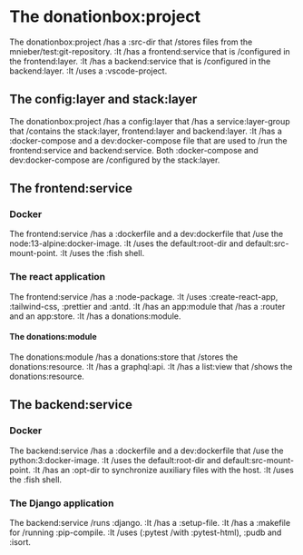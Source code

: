 # The donationbox:project

The donationbox:project /has a :src-dir that /stores files from the mnieber/test:git-repository.
:It /has a frontend:service that is /configured in the frontend:layer.
:It /has a backend:service that is /configured in the backend:layer.
:It /uses a :vscode-project.


## The config:layer and stack:layer

The donationbox:project /has a config:layer that /has a service:layer-group that /contains the stack:layer, frontend:layer and backend:layer.
:It /has a :docker-compose and a dev:docker-compose file that are used
to /run the frontend:service and backend:service.
Both :docker-compose and dev:docker-compose are /configured by the stack:layer.


## The frontend:service

### Docker

The frontend:service /has a :dockerfile and a dev:dockerfile that /use the node:13-alpine:docker-image.
:It /uses the default:root-dir and default:src-mount-point.
:It /uses the :fish shell.

### The react application

The frontend:service /has a :node-package.
:It /uses :create-react-app, :tailwind-css, :prettier and :antd.
:It /has an app:module that /has a :router and an app:store.
:It /has a donations:module.

#### The donations:module

The donations:module /has a donations:store that /stores the donations:resource.
:It /has a graphql:api.
:It /has a list:view that /shows the donations:resource.


## The backend:service

### Docker

The backend:service /has a :dockerfile and a dev:dockerfile that /use the python:3:docker-image.
:It /uses the default:root-dir and default:src-mount-point.
:It /has an :opt-dir to synchronize auxiliary files with the host.
:It /uses the :fish shell.

### The Django application

The backend:service /runs :django.
:It /has a :setup-file.
:It /has a :makefile for /running :pip-compile.
:It /uses (:pytest /with :pytest-html), :pudb and :isort.
